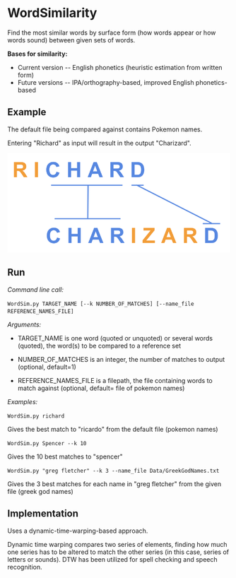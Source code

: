 # WordSimilarity
Find the most similar words by surface form (how words appear or how words sound) between given sets of words.

**Bases for similarity:**

* Current version -- English phonetics (heuristic estimation from written form)
* Future versions -- IPA/orthography-based, improved English phonetics-based


## Example
The default file being compared against contains Pokemon names. 

Entering "Richard" as input will result in the output "Charizard".

![architecture](Data/richard_example.png)


## Run
*Command line call:*

```WordSim.py TARGET_NAME [--k NUMBER_OF_MATCHES] [--name_file REFERENCE_NAMES_FILE]```

*Arguments:*

* TARGET_NAME is one word (quoted or unquoted) or several words (quoted), the word(s) to be compared to a reference set

* NUMBER_OF_MATCHES is an integer, the number of matches to output (optional, default=1)

* REFERENCE_NAMES_FILE is a filepath, the file containing words to match against (optional, default= file of pokemon names)


*Examples:*

```WordSim.py richard```
    
Gives the best match to "ricardo" from the default file (pokemon names)
    
```WordSim.py Spencer --k 10```
    
Gives the 10 best matches to "spencer"
    
```WordSim.py "greg fletcher" --k 3 --name_file Data/GreekGodNames.txt```
    
Gives the 3 best matches for each name in "greg fletcher" from the given file (greek god names)


## Implementation
Uses a dynamic-time-warping-based approach.

Dynamic time warping compares two series of elements, finding how much one series has to be altered to match the other series (in this case, series of letters or sounds). DTW has been utilized for spell checking and speech recognition.
